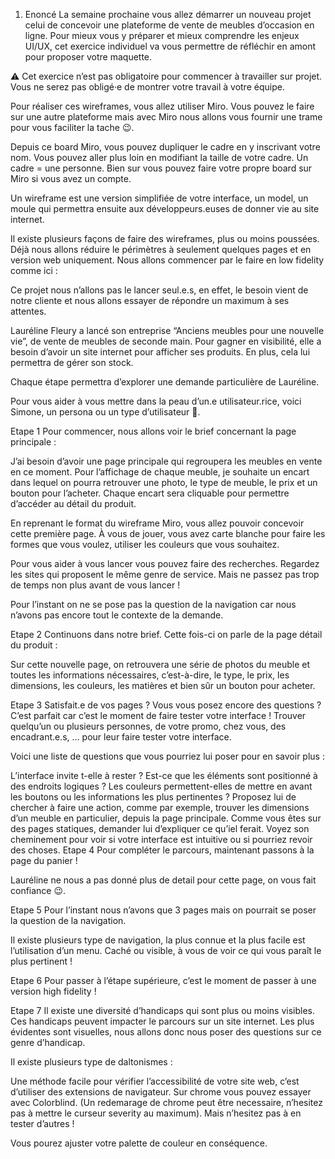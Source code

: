 1. Enoncé
   La semaine prochaine vous allez démarrer un nouveau projet celui de concevoir une plateforme de vente de meubles d’occasion en ligne. Pour mieux vous y préparer et mieux comprendre les enjeux UI/UX, cet exercice individuel va vous permettre de réfléchir en amont pour proposer votre maquette.

⚠️ Cet exercice n’est pas obligatoire pour commencer à travailler sur projet. Vous ne serez pas obligé·e de montrer votre travail à votre équipe.

Pour réaliser ces wireframes, vous allez utiliser Miro. Vous pouvez le faire sur une autre plateforme mais avec Miro nous allons vous fournir une trame pour vous faciliter la tache 😉.

Depuis ce board Miro, vous pouvez dupliquer le cadre en y inscrivant votre nom. Vous pouvez aller plus loin en modifiant la taille de votre cadre. Un cadre = une personne. Bien sur vous pouvez faire votre propre board sur Miro si vous avez un compte.

Un wireframe est une version simplifiée de votre interface, un model, un moule qui permettra ensuite aux développeurs.euses de donner vie au site internet.

Il existe plusieurs façons de faire des wireframes, plus ou moins poussées. Déjà nous allons réduire le périmètres à seulement quelques pages et en version web uniquement. Nous allons commencer par le faire en low fidelity comme ici :

Ce projet nous n’allons pas le lancer seul.e.s, en effet, le besoin vient de notre cliente et nous allons essayer de répondre un maximum à ses attentes.

Lauréline Fleury a lancé son entreprise “Anciens meubles pour une nouvelle vie”, de vente de meubles de seconde main. Pour gagner en visibilité, elle a besoin d’avoir un site internet pour afficher ses produits. En plus, cela lui permettra de gérer son stock.

Chaque étape permettra d’explorer une demande particulière de Lauréline.

Pour vous aider à vous mettre dans la peau d’un.e utilisateur.rice, voici Simone, un persona ou un type d’utilisateur 👋.

Etape 1
Pour commencer, nous allons voir le brief concernant la page principale :

J’ai besoin d’avoir une page principale qui regroupera les meubles en vente en ce moment. Pour l’affichage de chaque meuble, je souhaite un encart dans lequel on pourra retrouver une photo, le type de meuble, le prix et un bouton pour l’acheter. Chaque encart sera cliquable pour permettre d’accéder au détail du produit.

En reprenant le format du wireframe Miro, vous allez pouvoir concevoir cette première page. À vous de jouer, vous avez carte blanche pour faire les formes que vous voulez, utiliser les couleurs que vous souhaitez.

Pour vous aider à vous lancer vous pouvez faire des recherches. Regardez les sites qui proposent le même genre de service. Mais ne passez pas trop de temps non plus avant de vous lancer !

Pour l’instant on ne se pose pas la question de la navigation car nous n’avons pas encore tout le contexte de la demande.

Etape 2
Continuons dans notre brief. Cette fois-ci on parle de la page détail du produit :

Sur cette nouvelle page, on retrouvera une série de photos du meuble et toutes les informations nécessaires, c’est-à-dire, le type, le prix, les dimensions, les couleurs, les matières et bien sûr un bouton pour acheter.

Etape 3
Satisfait.e de vos pages ? Vous vous posez encore des questions ? C’est parfait car c’est le moment de faire tester votre interface ! Trouver quelqu’un ou plusieurs personnes, de votre promo, chez vous, des encadrant.e.s, … pour leur faire tester votre interface.

Voici une liste de questions que vous pourriez lui poser pour en savoir plus :

L’interface invite t-elle à rester ?
Est-ce que les éléments sont positionné à des endroits logiques ?
Les couleurs permettent-elles de mettre en avant les boutons ou les informations les plus pertinentes ?
Proposez lui de chercher à faire une action, comme par exemple, trouver les dimensions d’un meuble en particulier, depuis la page principale. Comme vous êtes sur des pages statiques, demander lui d’expliquer ce qu’iel ferait. Voyez son cheminement pour voir si votre interface est intuitive ou si pourriez revoir des choses.
Etape 4
Pour compléter le parcours, maintenant passons à la page du panier !

Lauréline ne nous a pas donné plus de detail pour cette page, on vous fait confiance 😉.

Etape 5
Pour l’instant nous n’avons que 3 pages mais on pourrait se poser la question de la navigation.

Il existe plusieurs type de navigation, la plus connue et la plus facile est l’utilisation d’un menu. Caché ou visible, à vous de voir ce qui vous paraît le plus pertinent !

Etape 6
Pour passer à l’étape supérieure, c’est le moment de passer à une version high fidelity !

Etape 7
Il existe une diversité d’handicaps qui sont plus ou moins visibles. Ces handicaps peuvent impacter le parcours sur un site internet. Les plus évidentes sont visuelles, nous allons donc nous poser des questions sur ce genre d’handicap.

Il existe plusieurs type de daltonismes :

Une méthode facile pour vérifier l’accessibilité de votre site web, c’est d’utiliser des extensions de navigateur. Sur chrome vous pouvez essayer avec Colorblind. (Un redemarage de chrome peut être necessaire, n’hesitez pas à mettre le curseur severity au maximum). Mais n’hesitez pas à en tester d’autres !

Vous pourez ajuster votre palette de couleur en conséquence.
